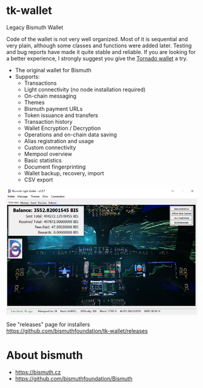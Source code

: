 # tk-wallet
Legacy Bismuth Wallet

Code of the wallet is not very well organized. 
Most of it is sequential and very plain, although some classes and functions were added later. Testing and bug reports have made it quite stable and reliable.
If you are looking for a better experience, I strongly suggest you give the [Tornado wallet](https://github.com/bismuthfoundation/TornadoWallet) a try.

- The original wallet for Bismuth
- Supports:
    - Transactions
    - Light connectivity (no node installation required)
    - On-chain messaging
    - Themes
    - Bismuth payment URLs
    - Token issuance and transfers
    - Transaction history
    - Wallet Encryption / Decryption
    - Operations and on-chain data saving
    - Alias registration and usage
    - Custom connectivity
    - Mempool overview
    - Basic statistics
    - Document fingerprinting
    - Wallet backup, recovery, import
    - CSV export
     

![Thumbnail](graphics/thumb.PNG "Thumbnail")

See "releases" page for installers  
https://github.com/bismuthfoundation/tk-wallet/releases

# About bismuth

- https://bismuth.cz
- https://github.com/bismuthfoundation/Bismuth
